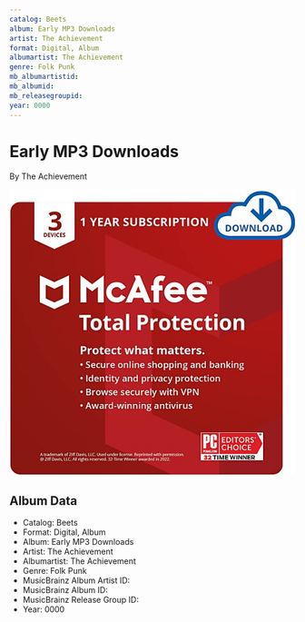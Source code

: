 ```yaml
---
catalog: Beets
album: Early MP3 Downloads
artist: The Achievement
format: Digital, Album
albumartist: The Achievement
genre: Folk Punk
mb_albumartistid: 
mb_albumid: 
mb_releasegroupid: 
year: 0000
---
```


# Early MP3 Downloads

By The Achievement

![](../../assets/beetscovers/The_Achievement-Early_MP3_Downloads.jpg)

## Album Data

- Catalog: Beets
- Format: Digital, Album
- Album: Early MP3 Downloads
- Artist: The Achievement
- Albumartist: The Achievement
- Genre: Folk Punk
- MusicBrainz Album Artist ID: 
- MusicBrainz Album ID: 
- MusicBrainz Release Group ID: 
- Year: 0000


